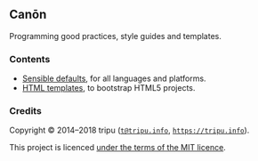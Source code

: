 ## Can&#333;n

Programming good practices, style guides and templates.

### Contents

* [Sensible defaults](sensible-defaults.md), for all languages and platforms.
* [HTML templates](https://tripu.github.io/Canon/html-templates/), to bootstrap HTML5 projects.

### Credits

Copyright &copy; 2014&ndash;2018 tripu ([`t@tripu.info`](mailto:t@tripu.info), [`https://tripu.info`](https://tripu.info/)).

This project is licenced [under the terms of the MIT licence](LICENSE.md).
